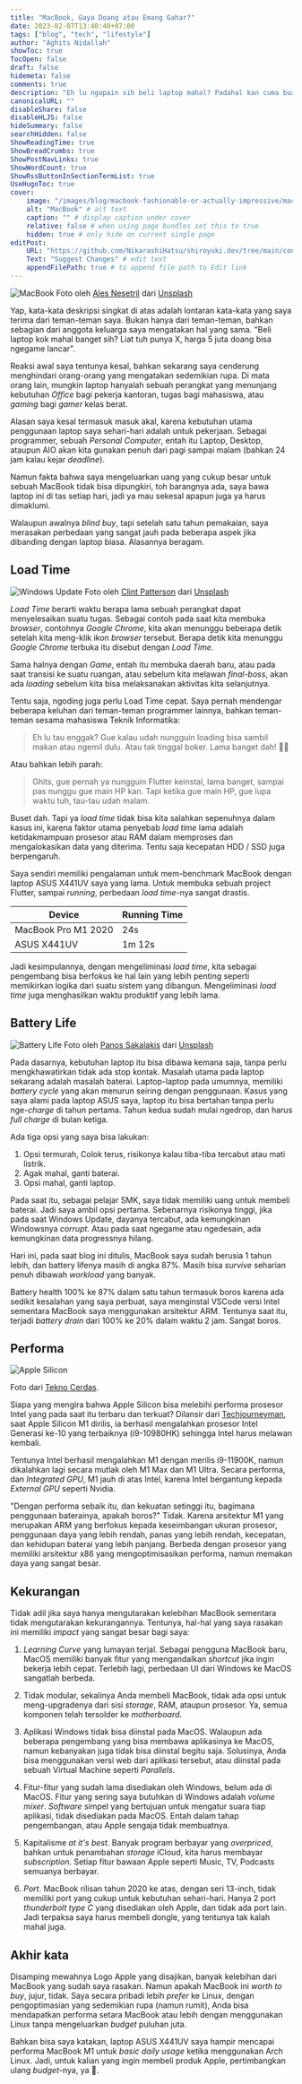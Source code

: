 ```yaml
---
title: "MacBook, Gaya Doang atau Emang Gahar?"
date: 2023-02-07T13:40:40+07:00
tags: ["blog", "tech", "lifestyle"]
author: "Aghits Nidallah"
showToc: true
TocOpen: false
draft: false
hidemeta: false
comments: true
description: "Eh lu ngapain sih beli laptop mahal? Padahal kan cuma buat ngoding doang."
canonicalURL: ""
disableShare: false
disableHLJS: false
hideSummary: false
searchHidden: false
ShowReadingTime: true
ShowBreadCrumbs: true
ShowPostNavLinks: true
ShowWordCount: true
ShowRssButtonInSectionTermList: true
UseHugoToc: true
cover:
    image: "/images/blog/macbook-fashionable-or-actually-impressive/macbook.jpg" # image path/url
    alt: "MacBook" # alt text
    caption: "" # display caption under cover
    relative: false # when using page bundles set this to true
    hidden: true # only hide on current single page
editPost:
    URL: "https://github.com/NikarashiHatsu/shiroyuki.dev/tree/main/content"
    Text: "Suggest Changes" # edit text
    appendFilePath: true # to append file path to Edit link
---
```


![MacBook](/images/blog/macbook-fashionable-or-actually-impressive/macbook.jpg)
Foto oleh <a href="https://unsplash.com/@alesnesetril?utm_source=unsplash&utm_medium=referral&utm_content=creditCopyText">Ales Nesetril</a> dari <a href="https://unsplash.com/photos/Im7lZjxeLhg?utm_source=unsplash&utm_medium=referral&utm_content=creditCopyText">Unsplash</a>

Yap, kata-kata deskripsi singkat di atas adalah lontaran kata-kata yang saya
terima dari teman-teman saya. Bukan hanya dari teman-teman, bahkan sebagian
dari anggota keluarga saya mengatakan hal yang sama. "Beli laptop kok mahal
banget sih? Liat tuh punya X, harga 5 juta doang bisa ngegame lancar".

Reaksi awal saya tentunya kesal, bahkan sekarang saya cenderung menghindari
orang-orang yang mengatakan sedemikian rupa. Di mata orang lain, mungkin laptop
hanyalah sebuah perangkat yang menunjang kebutuhan _Office_ bagi pekerja kantoran,
tugas bagi mahasiswa, atau _gaming_ bagi _gamer_ kelas berat.

Alasan saya kesal termasuk masuk akal, karena kebutuhan utama penggunaan laptop
saya sehari-hari adalah untuk pekerjaan. Sebagai programmer, sebuah
_Personal Computer_, entah itu Laptop, Desktop, ataupun AIO akan kita gunakan
penuh dari pagi sampai malam (bahkan 24 jam kalau kejar _deadline_).

Namun fakta bahwa saya mengeluarkan uang yang cukup besar untuk sebuah MacBook
tidak bisa dipungkiri, toh barangnya ada, saya bawa laptop ini di tas setiap
hari, jadi ya mau sekesal apapun juga ya harus dimaklumi.

Walaupun awalnya _blind buy_, tapi setelah satu tahun pemakaian, saya merasakan
perbedaan yang sangat jauh pada beberapa aspek jika dibanding dengan laptop
biasa. Alasannya beragam.

## Load Time

![Windows Update](/images/blog/macbook-fashionable-or-actually-impressive/windows.jpg)
Foto oleh <a href="https://unsplash.com/es/@cbpsc1?utm_source=unsplash&utm_medium=referral&utm_content=creditCopyText">Clint Patterson</a> dari <a href="https://unsplash.com/photos/yGPxCYPS8H4?utm_source=unsplash&utm_medium=referral&utm_content=creditCopyText">Unsplash</a>

_Load Time_ berarti waktu berapa lama sebuah perangkat dapat menyelesaikan
suatu tugas. Sebagai contoh pada saat kita membuka _browser_, contohnya
_Google Chrome_, kita akan menunggu beberapa detik setelah kita meng-klik ikon
_browser_ tersebut. Berapa detik kita menunggu _Google Chrome_ terbuka
itu disebut dengan _Load Time_.

Sama halnya dengan _Game_, entah itu membuka daerah baru, atau pada saat
transisi ke suatu ruangan, atau sebelum kita melawan _final-boss_, akan ada
_loading_ sebelum kita bisa melaksanakan aktivitas kita selanjutnya.

Tentu saja, ngoding juga perlu Load Time cepat. Saya pernah mendengar beberapa
keluhan dari teman-teman programmer lainnya, bahkan teman-teman sesama mahasiswa
Teknik Informatika:

> Eh lu tau enggak? Gue kalau udah nungguin loading bisa sambil makan atau
> ngemil dulu. Atau tak tinggal boker. Lama banget dah! 🤦‍♂️

Atau bahkan lebih parah:

> Ghits, gue pernah ya nungguin Flutter keinstal, lama banget, sampai pas nunggu
> gue main HP kan. Tapi ketika gue main HP, gue lupa waktu tuh, tau-tau udah
> malam.

Buset dah. Tapi ya _load time_ tidak bisa kita salahkan sepenuhnya dalam kasus
ini, karena faktor utama penyebab _load time_ lama adalah ketidakmampuan
prosesor atau RAM dalam memproses dan mengalokasikan data yang diterima.
Tentu saja kecepatan HDD / SSD juga berpengaruh.

Saya sendiri memiliki pengalaman untuk mem-benchmark MacBook dengan laptop
ASUS X441UV saya yang lama. Untuk membuka sebuah project Flutter, sampai
_running_, perbedaan _load time_-nya sangat drastis.

| Device | Running Time |
| ------ | ------------ |
| MacBook Pro M1 2020 | 24s |
| ASUS X441UV | 1m 12s |

Jadi kesimpulannya, dengan mengeliminasi _load time_, kita sebagai pengembang
bisa berfokus ke hal lain yang lebih penting seperti memikirkan logika dari
suatu sistem yang dibangun. Mengeliminasi _load time_ juga menghasilkan waktu
produktif yang lebih lama.

## Battery Life

![Battery Life](/images/blog/macbook-fashionable-or-actually-impressive/battery.jpg)
Foto oleh <a href="https://unsplash.com/@meymigrou?utm_source=unsplash&utm_medium=referral&utm_content=creditCopyText">Panos Sakalakis</a> dari <a href="https://unsplash.com/photos/35NiG1dYjtM?utm_source=unsplash&utm_medium=referral&utm_content=creditCopyText">Unsplash</a>

Pada dasarnya, kebutuhan laptop itu bisa dibawa kemana saja, tanpa perlu
mengkhawatirkan tidak ada stop kontak. Masalah utama pada laptop sekarang
adalah masalah baterai. Laptop-laptop pada umumnya, memiliki _battery cycle_
yang akan menurun seiring dengan penggunaan. Kasus yang saya alami pada laptop
ASUS saya, laptop itu bisa bertahan tanpa perlu nge-_charge_ di tahun pertama.
Tahun kedua sudah mulai ngedrop, dan harus _full charge_ di bulan ketiga.

Ada tiga opsi yang saya bisa lakukan:
1. Opsi termurah, Colok terus, risikonya kalau tiba-tiba tercabut atau mati listrik.
1. Agak mahal, ganti baterai.
1. Opsi mahal, ganti laptop.

Pada saat itu, sebagai pelajar SMK, saya tidak memiliki uang untuk membeli
baterai. Jadi saya ambil opsi pertama. Sebenarnya risikonya tinggi, jika
pada saat Windows Update, dayanya tercabut, ada kemungkinan Windowsnya _corrupt_.
Atau pada saat ngegame atau ngedesain, ada kemungkinan data progressnya hilang.

Hari ini, pada saat blog ini ditulis, MacBook saya sudah berusia 1 tahun lebih,
dan battery lifenya masih di angka 87%. Masih bisa _survive_ seharian penuh
dibawah _workload_ yang banyak.

Battery health 100% ke 87% dalam satu tahun termasuk boros karena ada sedikit
kesalahan yang saya perbuat, saya menginstal VSCode versi Intel sementara
MacBook saya menggunakan arsitektur ARM. Tentunya saat itu, terjadi
_battery drain_ dari 100% ke 20% dalam waktu 2 jam. Sangat boros.

## Performa

![Apple Silicon](/images/blog/macbook-fashionable-or-actually-impressive/apple-silicon.jpg)

Foto dari [Tekno Cerdas](https://teknocerdas.com/berita/chip-m1-apple-silicon-pada-macbook-air-mengalahkan-macbook-pro/).

Siapa yang mengira bahwa Apple Silicon bisa melebihi performa prosesor Intel
yang pada saat itu terbaru dan terkuat? Dilansir dari [Techjourneyman](https://techjourneyman.com/blog/apple-silicon-evolution-vs-intel-and-amd/),
saat Apple Silicon M1 dirilis, ia berhasil mengalahkan prosesor Intel Generasi
ke-10 yang terbaiknya (i9-10980HK) sehingga Intel harus melawan kembali.

Tentunya Intel berhasil mengalahkan M1 dengan merilis i9-11900K, namun dikalahkan
lagi secara mutlak oleh M1 Max dan M1 Ultra. Secara performa, dan _Integrated GPU_,
M1 jauh di atas Intel, karena Intel bergantung kepada _External GPU_ seperti Nvidia.

"Dengan performa sebaik itu, dan kekuatan setinggi itu, bagimana penggunaan
baterainya, apakah boros?" Tidak. Karena arsitektur M1 yang merupakan ARM yang
berfokus kepada keseimbangan ukuran prosesor, penggunaan daya yang lebih rendah,
panas yang lebih rendah, kecepatan, dan kehidupan baterai yang lebih panjang.
Berbeda dengan prosesor yang memiliki arsitektur x86 yang mengoptimisasikan
performa, namun memakan daya yang sangat besar.

## Kekurangan

Tidak adil jika saya hanya mengutarakan kelebihan MacBook sementara tidak
mengutarakan kekurangannya. Tentunya, hal-hal yang saya rasakan ini memiliki
_impact_ yang sangat besar bagi saya:

1. _Learning Curve_ yang lumayan terjal. Sebagai pengguna MacBook baru, MacOS
   memiliki banyak fitur yang mengandalkan _shortcut_ jika ingin bekerja lebih
   cepat. Terlebih lagi, perbedaan UI dari Windows ke MacOS sangatlah berbeda.

1. Tidak modular, sekalinya Anda membeli MacBook, tidak ada opsi untuk
   meng-upgradenya dari sisi _storage_, RAM, ataupun prosesor. Ya, semua
   komponen telah tersolder ke _motherboard_.

1. Aplikasi Windows tidak bisa diinstal pada MacOS. Walaupun ada beberapa
   pengembang yang bisa membawa aplikasinya ke MacOS, namun kebanyakan juga
   tidak bisa diinstal begitu saja. Solusinya, Anda bisa menggunakan versi web
   dari aplikasi tersebut, atau diinstal pada sebuah Virtual Machine seperti
   _Parallels_.

1. Fitur-fitur yang sudah lama disediakan oleh Windows, belum ada di MacOS.
   Fitur yang sering saya butuhkan di Windows adalah _volume mixer_. _Software_
   simpel yang bertujuan untuk mengatur suara tiap aplikasi, tidak disediakan
   pada MacOS. Entah dalam tahap pengembangan, atau Apple sengaja tidak
   membuatnya.

1. Kapitalisme _at it's best_. Banyak program berbayar yang _overpriced_, bahkan
   untuk penambahan _storage_ iCloud, kita harus membayar _subscription_. Setiap
   fitur bawaan Apple seperti Music, TV, Podcasts semuanya berbayar.

1. _Port_. MacBook rilisan tahun 2020 ke atas, dengan seri 13-inch, tidak
   memiliki port yang cukup untuk kebutuhan sehari-hari. Hanya 2 port
   _thunderbolt type C_ yang disediakan oleh Apple, dan tidak ada port lain.
   Jadi terpaksa saya harus membeli dongle, yang tentunya tak kalah mahal juga.

## Akhir kata

Disamping mewahnya Logo Apple yang disajikan, banyak kelebihan dari MacBook
yang sudah saya rasakan. Namun apakah MacBook ini _worth to buy_, jujur, tidak.
Saya secara pribadi lebih _prefer_ ke Linux, dengan pengoptimasian yang sedemikian
rupa (namun rumit), Anda bisa mendapatkan performa setara MacBook atau lebih
dengan menggunakan Linux tanpa mengeluarkan _budget_ puluhan juta.

Bahkan bisa saya katakan, laptop ASUS X441UV saya hampir mencapai performa
MacBook M1 untuk _basic daily usage_ ketika menggunakan Arch Linux. Jadi, untuk
kalian yang ingin membeli produk Apple, pertimbangkan ulang _budget_-nya, ya 😬.
